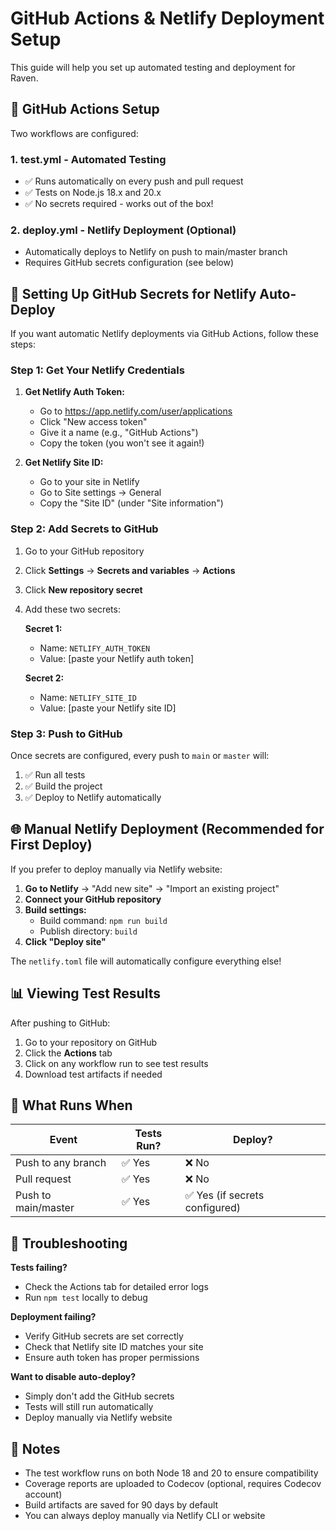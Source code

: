 # GitHub Actions & Netlify Deployment Setup

This guide will help you set up automated testing and deployment for Raven.

## 🔧 GitHub Actions Setup

Two workflows are configured:

### 1. **test.yml** - Automated Testing
- ✅ Runs automatically on every push and pull request
- ✅ Tests on Node.js 18.x and 20.x
- ✅ No secrets required - works out of the box!

### 2. **deploy.yml** - Netlify Deployment (Optional)
- Automatically deploys to Netlify on push to main/master branch
- Requires GitHub secrets configuration (see below)

## 🔐 Setting Up GitHub Secrets for Netlify Auto-Deploy

If you want automatic Netlify deployments via GitHub Actions, follow these steps:

### Step 1: Get Your Netlify Credentials

1. **Get Netlify Auth Token:**
   - Go to https://app.netlify.com/user/applications
   - Click "New access token"
   - Give it a name (e.g., "GitHub Actions")
   - Copy the token (you won't see it again!)

2. **Get Netlify Site ID:**
   - Go to your site in Netlify
   - Go to Site settings → General
   - Copy the "Site ID" (under "Site information")

### Step 2: Add Secrets to GitHub

1. Go to your GitHub repository
2. Click **Settings** → **Secrets and variables** → **Actions**
3. Click **New repository secret**
4. Add these two secrets:

   **Secret 1:**
   - Name: `NETLIFY_AUTH_TOKEN`
   - Value: [paste your Netlify auth token]

   **Secret 2:**
   - Name: `NETLIFY_SITE_ID`
   - Value: [paste your Netlify site ID]

### Step 3: Push to GitHub

Once secrets are configured, every push to `main` or `master` will:
1. ✅ Run all tests
2. ✅ Build the project
3. ✅ Deploy to Netlify automatically

## 🌐 Manual Netlify Deployment (Recommended for First Deploy)

If you prefer to deploy manually via Netlify website:

1. **Go to Netlify** → "Add new site" → "Import an existing project"
2. **Connect your GitHub repository**
3. **Build settings:**
   - Build command: `npm run build`
   - Publish directory: `build`
4. **Click "Deploy site"**

The `netlify.toml` file will automatically configure everything else!

## 📊 Viewing Test Results

After pushing to GitHub:
1. Go to your repository on GitHub
2. Click the **Actions** tab
3. Click on any workflow run to see test results
4. Download test artifacts if needed

## 🎯 What Runs When

| Event | Tests Run? | Deploy? |
|-------|-----------|---------|
| Push to any branch | ✅ Yes | ❌ No |
| Pull request | ✅ Yes | ❌ No |
| Push to main/master | ✅ Yes | ✅ Yes (if secrets configured) |

## 🚨 Troubleshooting

**Tests failing?**
- Check the Actions tab for detailed error logs
- Run `npm test` locally to debug

**Deployment failing?**
- Verify GitHub secrets are set correctly
- Check that Netlify site ID matches your site
- Ensure auth token has proper permissions

**Want to disable auto-deploy?**
- Simply don't add the GitHub secrets
- Tests will still run automatically
- Deploy manually via Netlify website

## 📝 Notes

- The test workflow runs on both Node 18 and 20 to ensure compatibility
- Coverage reports are uploaded to Codecov (optional, requires Codecov account)
- Build artifacts are saved for 90 days by default
- You can always deploy manually via Netlify CLI or website
